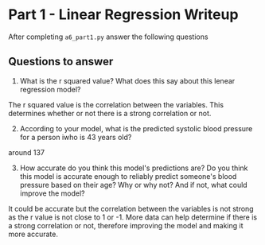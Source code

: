 # Part 1 - Linear Regression Writeup

After completing `a6_part1.py` answer the following questions

## Questions to answer

1. What is the r squared value?  What does this say about this lenear regression model?

The r squared value is the correlation between the variables. This determines whether or not there is a strong correlation or not.

2. According to your model, what is the predicted systolic blood pressure for a person iwho is 43 years old?

around 137

3. How accurate do you think this model's predictions are?  Do you think this model is accurate enough to reliably predict someone's blood pressure based on their age?  Why or why not?  And if not, what could improve the model?

It could be accurate but the correlation between the variables is not strong as the r value is not close to 1 or -1. More data can help determine if there is a strong correlation or not, therefore improving the model and making it more accurate.